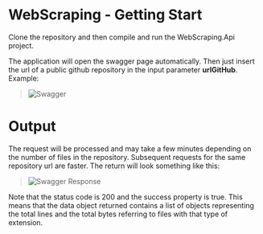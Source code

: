 # WebScraping - Getting Start

Clone the repository and then compile and run the WebScraping.Api project.

The application will open the swagger page automatically. Then just insert the url of a public github repository in the input parameter <b>urlGitHub</b>. Example:

> ![Swagger](https://i.ibb.co/r4Bm145/swagger.png)


# Output 
The request will be processed and may take a few minutes depending on the number of files in the repository. Subsequent requests for the same repository url are faster.
The return will look something like this:

> ![Swagger Response](https://i.ibb.co/hVyZZwH/response-swagger.png)

Note that the status code is 200 and the success property is true. 
This means that the data object returned contains a list of objects representing the total lines and the total bytes referring to files with that type of extension.

